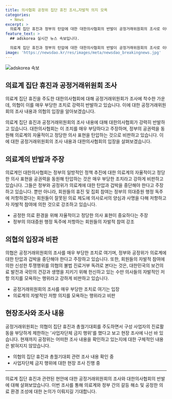 ```yaml
---
title: 의사협회 공정위 집단 휴진 조사…자발적 의지 모욕
categories:
  - News
excerpt: >
  의료계 집단 휴진과 정부의 탄압에 대한 대한의사협회의 반발이 공정거래위원회의 조사로 이어졌다. 의협은 집단 휴진을 자발적 저항의 표현으로 주장하며, 정부와 공정위의 의료계 탄압을 비판했다. 공정위는 의료계의 집단 휴진을 주도한 대한의사협회에 대한 조사에 착수하고, 사업자단체 금지 행위를 혐의로 현장조사에 착수했다.
feature_text: >
  ## adskorea 실시간 뉴스 속보입니다.

  의료계 집단 휴진과 정부의 탄압에 대한 대한의사협회의 반발이 공정거래위원회의 조사로 이어졌다. 의협은 집단 휴진을 자발적 저항의 표현으로 주장하며, 정부와 공정위의 의료계 탄압을 비판했다. 공정위는 의료계의 집단 휴진을 주도한 대한의사협회에 대한 조사에 착수하고, 사업자단체 금지 행위를 혐의로 현장조사에 착수했다.
image: 'https://newsdao.kr/res/images/meta/newsdao_breakingnews.jpg'
---
```


<p><img src="https://newsdao.kr/res/images/meta/newsdao_breakingnews.jpg" alt="adskorea 속보" /></p>

<h2 data-ke-size="size26">의료계 집단 휴진과 공정거래위원회 조사</h2>

<p data-ke-size="size16">의료계 집단 휴진을 주도한 대한의사협회에 대해 공정거래위원회가 조사에 착수한 가운데, 의협이 이를 매우 부당한 조치로 강력히 반발하고 있습니다. 이에 대한 공정거래위원회의 조사 내용과 의협의 입장을 알아보겠습니다.</p>

<p data-ke-size="size16">의료계 집단 휴진과 공정거래위원회의 조사 내용에 대해 대한의사협회가 강력히 반발하고 있습니다. 대한의사협회는 이 조치를 매우 부당하다고 주장하며, 정부의 공권력을 동원해 의료계의 자율적이고 정당한 의사 표현을 탄압하는 것으로 비판하고 있습니다. 이에 대한 공정거래위원회의 조사 내용과 대한의사협회의 입장을 살펴보겠습니다.</p>

<h2 data-ke-size="size26">의료계의 반발과 주장</h2>

<p data-ke-size="size16">의료계인 대한의사협회는 정부의 일방적인 정책 추진에 대한 의료계의 자율적이고 정당한 의사 표현을 공권력을 동원해 탄압하는 것은 매우 부당한 조치라고 강하게 비판하고 있습니다. 그들은 정부와 공정위가 의료계에 대한 탄압과 겁박을 중단해야 한다고 주장하고 있습니다. 뿐만 아니라, 회원들의 휴진 및 집회 참여는 정부의 의대증원 행정 독주에 저항하겠다는 회원들이 잘못된 의료 제도에 의사로서의 양심과 사명을 다해 저항하고자 자발적 참여에 의한 것으로 강조하고 있습니다.</p>

<ul>
  <li>공정한 의료 환경을 위해 자율적이고 정당한 의사 표현이 중요하다는 주장</li>
  <li>정부의 의대증원 행정 독주에 저항하는 회원들의 자발적 참여 강조</li>
</ul>

<h2 data-ke-size="size26">의협의 입장과 비판</h2>

<p data-ke-size="size16">의협은 공정거래위원회의 조사를 매우 부당한 조치로 여기며, 정부와 공정위가 의료계에 대한 탄압과 겁박을 중단해야 한다고 주장하고 있습니다. 또한, 회원들의 자발적 참여에 의한 신성한 투쟁행위를 의협의 불법 진료거부 독려로 본다는 것은, 대한민국의 보건의료 발전과 국민의 건강과 생명을 지키기 위해 헌신하고 있는 수만 의사들의 자발적인 저항 의지를 모욕하는 행위라고 강하게 비판하고 있습니다.</p>

<ul>
  <li>공정거래위원회의 조사를 매우 부당한 조치로 여기는 입장</li>
  <li>의료계의 자발적인 저항 의지를 모욕하는 행위라고 비판</li>
</ul>

<h2 data-ke-size="size26">현장조사와 조사 내용</h2>

<p data-ke-size="size16">공정거래위원회는 의협이 집단 휴진과 총궐기대회를 주도하면서 구성 사업자의 진료활동을 부당하게 제한하는 '사업자단체 금지 행위'를 했다고 보고 현장 조사에 나선 바 있습니다. 현재까지 공정위는 어떠한 조사 내용을 확인하고 있는지에 대한 구체적인 내용은 밝혀지지 않았습니다.</p>

<ul>
  <li>의협의 집단 휴진과 총궐기대회 관련 조사 내용 확인 중</li>
  <li>사업자단체 금지 행위에 대한 현장 조사 진행 중</li>
</ul>

<hr data-ke-size="size16">

<p data-ke-size="size16">의료계 집단 휴진과 관련된 현안에 대한 공정거래위원회의 조사와 대한의사협회의 반발에 대해 살펴보았습니다. 이번 조사를 통해 의료계와 정부 간의 갈등 해소 및 공정한 의료 환경 조성에 대한 논의가 이뤄지길 기대합니다.</p>

